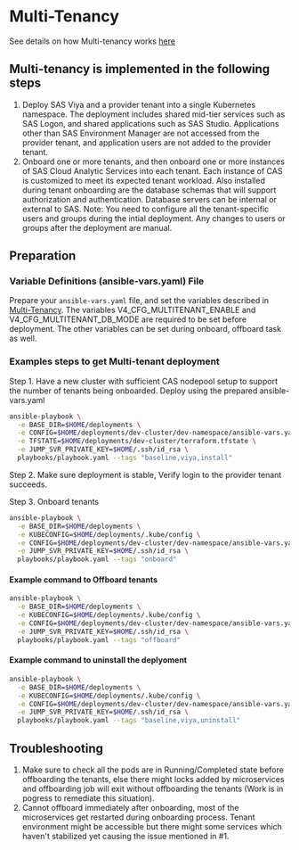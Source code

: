 # Multi-Tenancy


See details on how Multi-tenancy works [here](https://pubshelpcenter.unx.sas.com/test/doc/en/sasadmincdc/v_026/caltenants/titlepage.htm)

## Multi-tenancy is implemented in the following steps

1. Deploy SAS Viya and a provider tenant into a single Kubernetes namespace. The deployment includes shared mid-tier services such as SAS Logon, and shared applications such as SAS Studio. Applications other than SAS Environment Manager are not accessed from the provider tenant, and application users are not added to the provider tenant.
2. Onboard one or more tenants, and then onboard one or more instances of SAS Cloud Analytic Services into each tenant. Each instance of CAS is customized to meet its expected tenant workload. Also installed during tenant onboarding are the database schemas that will support authorization and authentication. Database servers can be internal or external to SAS.
Note: You need to configure all the tenant-specific users and groups during the intial deployment. Any changes to users or groups after the deployment are manual.

## Preparation

### Variable Definitions (ansible-vars.yaml) File

Prepare your `ansible-vars.yaml` file, and set the variables described in [Multi-Tenancy](../CONFIG-VARS.md#multi-tenancy). The variables V4_CFG_MULTITENANT_ENABLE and V4_CFG_MULTITENANT_DB_MODE are required to be set before deployment. The other variables can be set during onboard, offboard task as well.

### Examples steps to get Multi-tenant deployment

Step 1. Have a new cluster with sufficient CAS nodepool setup to support the number of tenants being onboarded. Deploy using the prepared ansible-vars.yaml

  ```bash
  ansible-playbook \
    -e BASE_DIR=$HOME/deployments \
    -e CONFIG=$HOME/deployments/dev-cluster/dev-namespace/ansible-vars.yaml \
    -e TFSTATE=$HOME/deployments/dev-cluster/terraform.tfstate \
    -e JUMP_SVR_PRIVATE_KEY=$HOME/.ssh/id_rsa \
    playbooks/playbook.yaml --tags "baseline,viya,install"
  ```

Step 2. Make sure deployment is stable, Verify login to the provider tenant succeeds.

Step 3. Onboard tenants

  ```bash
  ansible-playbook \
    -e BASE_DIR=$HOME/deployments \
    -e KUBECONFIG=$HOME/deployments/.kube/config \
    -e CONFIG=$HOME/deployments/dev-cluster/dev-namespace/ansible-vars.yaml \
    -e JUMP_SVR_PRIVATE_KEY=$HOME/.ssh/id_rsa \
    playbooks/playbook.yaml --tags "onboard"
  ```

#### Example command to Offboard tenants

  ```bash
  ansible-playbook \
    -e BASE_DIR=$HOME/deployments \
    -e KUBECONFIG=$HOME/deployments/.kube/config \
    -e CONFIG=$HOME/deployments/dev-cluster/dev-namespace/ansible-vars.yaml \
    -e JUMP_SVR_PRIVATE_KEY=$HOME/.ssh/id_rsa \
    playbooks/playbook.yaml --tags "offboard"
  ```

#### Example command to uninstall the deplyoment

  ```bash
  ansible-playbook \
    -e BASE_DIR=$HOME/deployments \
    -e KUBECONFIG=$HOME/deployments/.kube/config \
    -e CONFIG=$HOME/deployments/dev-cluster/dev-namespace/ansible-vars.yaml \
    -e JUMP_SVR_PRIVATE_KEY=$HOME/.ssh/id_rsa \
    playbooks/playbook.yaml --tags "baseline,viya,uninstall"
  ```

## Troubleshooting
1. Make sure to check all the pods are in Running/Completed state before offboarding the tenants, else there might locks added by microservices and offboarding job will exit without offboarding the tenants (Work is in pogress to remediate this situation).
2. Cannot offboard immediately after onboarding, most of the microservices get restarted during onboarding process. Tenant environment might be accessible but there might some services which haven't stabilized yet causing the issue mentioned in #1.